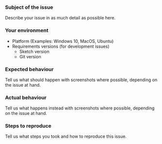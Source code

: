 ### Subject of the issue

Describe your issue in as much detail as possible here.

### Your environment

- Platform (Examples: Windows 10, MacOS, Ubuntu)
- Requirements versions (for development issues)
  - Sketch version
  - Git version

### Expected behaviour

Tell us what should happen with screenshots where possible, depending on the issue at hand.

### Actual behaviour

Tell us what happens instead with screenshots where possible, depending on the issue at hand.

### Steps to reproduce

Tell us what steps you took and how to reproduce this issue.

